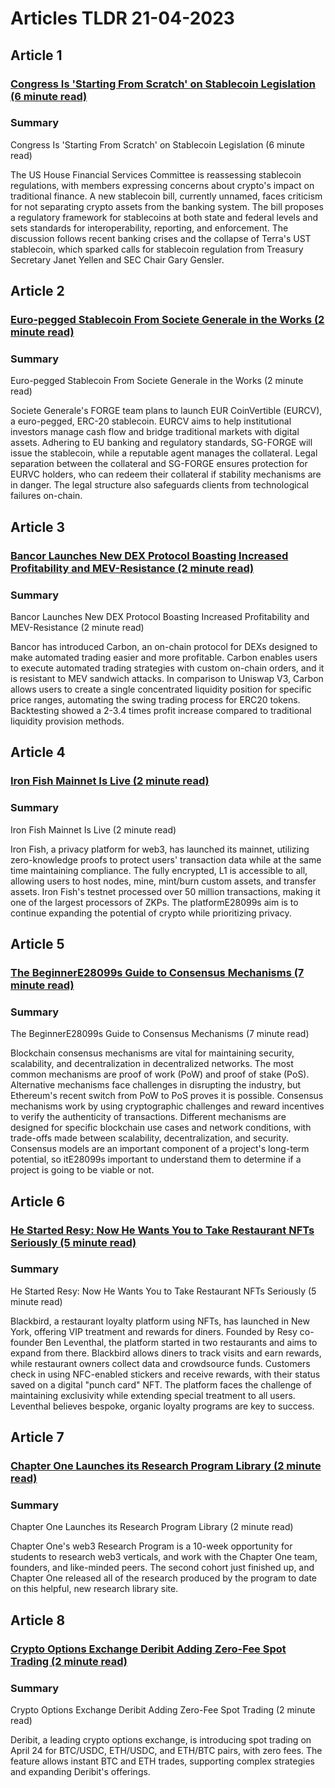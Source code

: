 # Articles TLDR  21-04-2023

## Article 1
### [Congress Is 'Starting From Scratch' on Stablecoin Legislation (6 minute read)](https://tldr.tech)
### Summary 
 Congress Is 'Starting From Scratch' on Stablecoin Legislation (6 minute read)

The US House Financial Services Committee is reassessing stablecoin regulations, with members expressing concerns about crypto's impact on traditional finance. A new stablecoin bill, currently unnamed, faces criticism for not separating crypto assets from the banking system. The bill proposes a regulatory framework for stablecoins at both state and federal levels and sets standards for interoperability, reporting, and enforcement. The discussion follows recent banking crises and the collapse of Terra's UST stablecoin, which sparked calls for stablecoin regulation from Treasury Secretary Janet Yellen and SEC Chair Gary Gensler.

## Article 2
### [Euro-pegged Stablecoin From Societe Generale in the Works (2 minute read)](https://tldr.tech)
### Summary 
 Euro-pegged Stablecoin From Societe Generale in the Works (2 minute read)

Societe Generale's FORGE team plans to launch EUR CoinVertible (EURCV), a euro-pegged, ERC-20 stablecoin. EURCV aims to help institutional investors manage cash flow and bridge traditional markets with digital assets. Adhering to EU banking and regulatory standards, SG-FORGE will issue the stablecoin, while a reputable agent manages the collateral. Legal separation between the collateral and SG-FORGE ensures protection for EURVC holders, who can redeem their collateral if stability mechanisms are in danger. The legal structure also safeguards clients from technological failures on-chain.

## Article 3
### [Bancor Launches New DEX Protocol Boasting Increased Profitability and MEV-Resistance (2 minute read)](https://tldr.tech)
### Summary 
 Bancor Launches New DEX Protocol Boasting Increased Profitability and MEV-Resistance (2 minute read)

Bancor has introduced Carbon, an on-chain protocol for DEXs designed to make automated trading easier and more profitable. Carbon enables users to execute automated trading strategies with custom on-chain orders, and it is resistant to MEV sandwich attacks. In comparison to Uniswap V3, Carbon allows users to create a single concentrated liquidity position for specific price ranges, automating the swing trading process for ERC20 tokens. Backtesting showed a 2-3.4 times profit increase compared to traditional liquidity provision methods.

## Article 4
### [Iron Fish Mainnet Is Live (2 minute read)](https://tldr.tech)
### Summary 
 Iron Fish Mainnet Is Live (2 minute read)

Iron Fish, a privacy platform for web3, has launched its mainnet, utilizing zero-knowledge proofs to protect users' transaction data while at the same time maintaining compliance. The fully encrypted, L1 is accessible to all, allowing users to host nodes, mine, mint/burn custom assets, and transfer assets. Iron Fish's testnet processed over 50 million transactions, making it one of the largest processors of ZKPs. The platformE28099s aim is to continue expanding the potential of crypto while prioritizing privacy.

## Article 5
### [The BeginnerE28099s Guide to Consensus Mechanisms (7 minute read)](https://tldr.tech)
### Summary 
 The BeginnerE28099s Guide to Consensus Mechanisms (7 minute read)

Blockchain consensus mechanisms are vital for maintaining security, scalability, and decentralization in decentralized networks. The most common mechanisms are proof of work (PoW) and proof of stake (PoS). Alternative mechanisms face challenges in disrupting the industry, but Ethereum's recent switch from PoW to PoS proves it is possible. Consensus mechanisms work by using cryptographic challenges and reward incentives to verify the authenticity of transactions. Different mechanisms are designed for specific blockchain use cases and network conditions, with trade-offs made between scalability, decentralization, and security. Consensus models are an important component of a project's long-term potential, so itE28099s important to understand them to determine if a project is going to be viable or not.

## Article 6
### [He Started Resy: Now He Wants You to Take Restaurant NFTs Seriously (5 minute read)](https://tldr.tech)
### Summary 
 He Started Resy: Now He Wants You to Take Restaurant NFTs Seriously (5 minute read)

Blackbird, a restaurant loyalty platform using NFTs, has launched in New York, offering VIP treatment and rewards for diners. Founded by Resy co-founder Ben Leventhal, the platform started in two restaurants and aims to expand from there. Blackbird allows diners to track visits and earn rewards, while restaurant owners collect data and crowdsource funds. Customers check in using NFC-enabled stickers and receive rewards, with their status saved on a digital "punch card" NFT. The platform faces the challenge of maintaining exclusivity while extending special treatment to all users. Leventhal believes bespoke, organic loyalty programs are key to success.

## Article 7
### [Chapter One Launches its Research Program Library (2 minute read)](https://tldr.tech)
### Summary 
 Chapter One Launches its Research Program Library (2 minute read)

Chapter One's web3 Research Program is a 10-week opportunity for students to research web3 verticals, and work with the Chapter One team, founders, and like-minded peers. The second cohort just finished up, and Chapter One released all of the research produced by the program to date on this helpful, new research library site.

## Article 8
### [Crypto Options Exchange Deribit Adding Zero-Fee Spot Trading (2 minute read)](https://tldr.tech)
### Summary 
 Crypto Options Exchange Deribit Adding Zero-Fee Spot Trading (2 minute read)

Deribit, a leading crypto options exchange, is introducing spot trading on April 24 for BTC/USDC, ETH/USDC, and ETH/BTC pairs, with zero fees. The feature allows instant BTC and ETH trades, supporting complex strategies and expanding Deribit's offerings.


